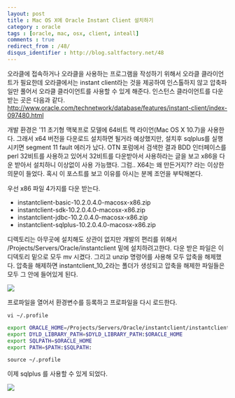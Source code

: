 ```yaml
---
layout: post
title : Mac OS X에 Oracle Instant Client 설치하기
category : oracle
tags : [oracle, mac, osx, client, inteall]
comments : true
redirect_from : /48/
disqus_identifier : http://blog.saltfactory.net/48
---
```


오라클에 접속하거나 오라클을 사용하는 프로그램을 작성하기 위해서 오라클 클라이언트가 필요한데 오라클에서는 instant client라는 것을 제공하여 인스톨하지 않고 압축파일만 풀어서 오라클 클라이언트를 사용할 수 있게 해준다. 인스턴스 클라이언트를 다운받는 곳은 다음과 같다. http://www.oracle.com/technetwork/database/features/instant-client/index-097480.html
<!--more-->

개발 환경은 '11 초기형 맥북프로 모델에 64비트 맥 라이언(Mac OS X 10.7)을 사용한다. 그래서 x64 버전을 다운로드 설치하면 될거라 예상했지만, 설치후 sqlplus를 실행시키면 segment 11 fault 에러가 났다. OTN 포럼에서 검색한 결과 BDD 인터페이스를 perl 32비트를 사용하고 있어서 32비트를 다운받아서 사용하라는 글을 보고 x86을 다운 받아서 설치하니 이상없이 사용 가능했다. 그럼.. X64는 왜 만든거지?? 라는 이상한 의문이 들었다. 혹시 이 포스트를 보고 이유를 아시는 분께 조언을 부탁해본다.

우선 x86 파일 4가지를 다운 받는다.

- instantclient-basic-10.2.0.4.0-macosx-x86.zip
- instantclient-sdk-10.2.0.4.0-macosx-x86.zip
- instantclient-jdbc-10.2.0.4.0-macosx-x86.zip
- instantclient-sqlplus-10.2.0.4.0-macosx-x86.zip

디렉토리는 아무곳에 설치해도 상관이 없지만 개발의 편리를 위해서 /Projects/Servers/Oracle/instantclient 밑에 설치하려고한다. 다운 받은 파일은 이 디덱토리 밑으로 모두 mv 시켰다. 그리고 unzip 명령어를 사용해 모두 압축을 해제했다. 압축을 해제하면 instantclient_10_2라는 폴더가 생성되고 압축을 해제한 파일들은 모두 그 안에 들어있게 된다.

![](http://blog.hibrainapps.net/saltfactory/images/e5f6f33a-c5d1-47e7-9bdc-eb4799bf9710)

프로파일을 열어서 환경변수를 등록하고 프로파일을 다시 로드한다.

```
vi ~/.profile
```

```bash
export ORACLE_HOME=/Projects/Servers/Oracle/instantclient/instantclient_10_2
export DYLD_LIBRARY_PATH=$DYLD_LIBRARY_PATH:$ORACLE_HOME
export SQLPATH=$ORACLE_HOME
export PATH=$PATH:$SQLPATH:
```

```
source ~/.profile
```

이제 sqlplus 를 사용할 수 있게 되었다.

![](http://blog.hibrainapps.net/saltfactory/images/fec64c35-e653-4aa6-81f8-5474e783084c)

